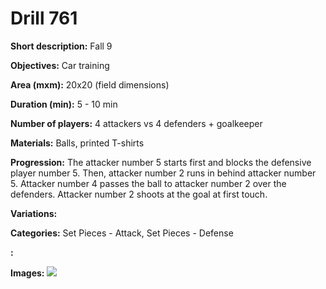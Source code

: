 # Drill 761

**Short description:**
Fall 9

**Objectives:**
Car training

**Area (mxm):**
20x20 (field dimensions)

**Duration (min):**
5 - 10 min

**Number of players:**
4 attackers vs 4 defenders + goalkeeper

**Materials:**
Balls, printed T-shirts

**Progression:**
The attacker number 5 starts first and blocks the defensive player number 5. Then, attacker number 2 runs in behind attacker number 5. Attacker number 4 passes the ball to attacker number 2 over the defenders. Attacker number 2 shoots at the goal at first touch.

**Variations:**


**Categories:**
Set Pieces - Attack, Set Pieces - Defense

**:**


**Images:**
![](https://www.coachingfutsal.com/\images\7d6b452e0f1fdae30f36cefa754f9c4630c8b582e6548ec9495ad38b74190a2f548a0b077be7d3b0434ad19f17c377586c5adaddd062147d64a125e8ff17bb904f4fb653c04a9.jpg)

